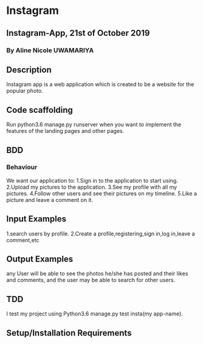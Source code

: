 # Instagram
## Instagram-App, 21st of October 2019
### By Aline Nicole UWAMARIYA
## Description
Instagram app is a web application which is created to be a website for the popular photo.
## Code scaffolding
Run python3.6 manage.py runserver when you want to implement the features of the landing pages and other pages.

## BDD
### Behaviour
We want our application to:
1.Sign in to the application to start using.
2.Upload my pictures to the application.
3.See my profile with all my pictures.
4.Follow other users and see their pictures on my timeline.
5.Like a picture and leave a comment on it.
## Input Examples
1.search users by profile.
2.Create a profile,registering,sign in,log in,leave a comment,etc

## Output Examples
any User will be able to see the photos he/she has posted and their likes and comments, and the user may be able to search for other users.

## TDD
I test my project using Python3.6 manage.py test insta(my app-name).

## Setup/Installation Requirements
